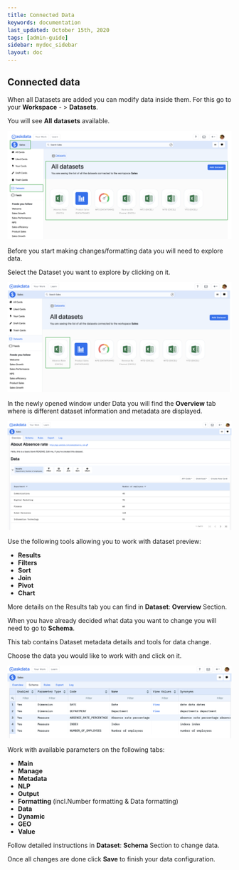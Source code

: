 ```yaml
---
title: Connected Data
keywords: documentation
last_updated: October 15th, 2020
tags: [admin-guide]
sidebar: mydoc_sidebar
layout: doc
---
```


## **Connected** **data**

When all Datasets are added you can modify data inside them.
For this go to your **Workspace** - > **Datasets**.

You will see **All** **datasets** available.

<img src="/media/admin-guide/condata_1.png" class="image-doc p-3">

Before you start making changes/formatting data you will need to explore data.

Select the Dataset you want to explore by clicking on it.

<img src="/media/admin-guide/condata_2.png" class="image-doc p-3">

In the newly opened window under Data you will find the **Overview** tab where is different dataset information and metadata are displayed. 

<img src="/media/admin-guide/condata_3.png" class="image-doc p-3">

Use the following tools allowing you to work with dataset preview:
 - **Results**
 - **Filters**
 - **Sort**
 - **Join**
 - **Pivot**
 - **Chart**

More details on the Results tab you can find in **Dataset**: **Overview** Section.

When you have already decided what data you want to change you will need to go to **Schema**.

This tab contains Dataset metadata details and tools for data change.

Choose the data you would like to work with and click on it.

<img src="/media/admin-guide/condata_4.png" class="image-doc p-3">

Work with available parameters on the following tabs:

 - **Main**
 - **Manage**
 - **Metadata**
 - **NLP**
 - **Output**
 - **Formatting** (incl.Number formatting & Data formatting)
 - **Data**
 - **Dynamic**
 - **GEO**
 - **Value**

Follow detailed instructions in **Dataset**: **Schema** Section to change data.

Once all changes are done click **Save** to finish your data configuration.










